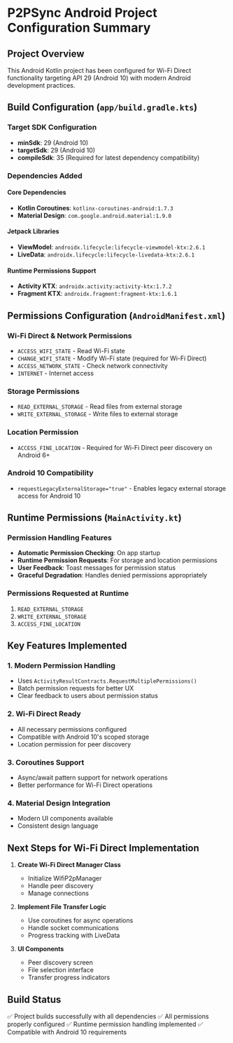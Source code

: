 # P2PSync Android Project Configuration Summary

## Project Overview

This Android Kotlin project has been configured for Wi-Fi Direct functionality targeting API 29 (Android 10) with modern Android development practices.

## Build Configuration (`app/build.gradle.kts`)

### Target SDK Configuration

- **minSdk**: 29 (Android 10)
- **targetSdk**: 29 (Android 10)
- **compileSdk**: 35 (Required for latest dependency compatibility)

### Dependencies Added

#### Core Dependencies

- **Kotlin Coroutines**: `kotlinx-coroutines-android:1.7.3`
- **Material Design**: `com.google.android.material:1.9.0`

#### Jetpack Libraries

- **ViewModel**: `androidx.lifecycle:lifecycle-viewmodel-ktx:2.6.1`
- **LiveData**: `androidx.lifecycle:lifecycle-livedata-ktx:2.6.1`

#### Runtime Permissions Support

- **Activity KTX**: `androidx.activity:activity-ktx:1.7.2`
- **Fragment KTX**: `androidx.fragment:fragment-ktx:1.6.1`

## Permissions Configuration (`AndroidManifest.xml`)

### Wi-Fi Direct & Network Permissions

- `ACCESS_WIFI_STATE` - Read Wi-Fi state
- `CHANGE_WIFI_STATE` - Modify Wi-Fi state (required for Wi-Fi Direct)
- `ACCESS_NETWORK_STATE` - Check network connectivity
- `INTERNET` - Internet access

### Storage Permissions

- `READ_EXTERNAL_STORAGE` - Read files from external storage
- `WRITE_EXTERNAL_STORAGE` - Write files to external storage

### Location Permission

- `ACCESS_FINE_LOCATION` - Required for Wi-Fi Direct peer discovery on Android 6+

### Android 10 Compatibility

- `requestLegacyExternalStorage="true"` - Enables legacy external storage access for Android 10

## Runtime Permissions (`MainActivity.kt`)

### Permission Handling Features

- **Automatic Permission Checking**: On app startup
- **Runtime Permission Requests**: For storage and location permissions
- **User Feedback**: Toast messages for permission status
- **Graceful Degradation**: Handles denied permissions appropriately

### Permissions Requested at Runtime

1. `READ_EXTERNAL_STORAGE`
2. `WRITE_EXTERNAL_STORAGE`
3. `ACCESS_FINE_LOCATION`

## Key Features Implemented

### 1. Modern Permission Handling

- Uses `ActivityResultContracts.RequestMultiplePermissions()`
- Batch permission requests for better UX
- Clear feedback to users about permission status

### 2. Wi-Fi Direct Ready

- All necessary permissions configured
- Compatible with Android 10's scoped storage
- Location permission for peer discovery

### 3. Coroutines Support

- Async/await pattern support for network operations
- Better performance for Wi-Fi Direct operations

### 4. Material Design Integration

- Modern UI components available
- Consistent design language

## Next Steps for Wi-Fi Direct Implementation

1. **Create Wi-Fi Direct Manager Class**

   - Initialize WifiP2pManager
   - Handle peer discovery
   - Manage connections

2. **Implement File Transfer Logic**

   - Use coroutines for async operations
   - Handle socket communications
   - Progress tracking with LiveData

3. **UI Components**
   - Peer discovery screen
   - File selection interface
   - Transfer progress indicators

## Build Status

✅ Project builds successfully with all dependencies
✅ All permissions properly configured
✅ Runtime permission handling implemented
✅ Compatible with Android 10 requirements
